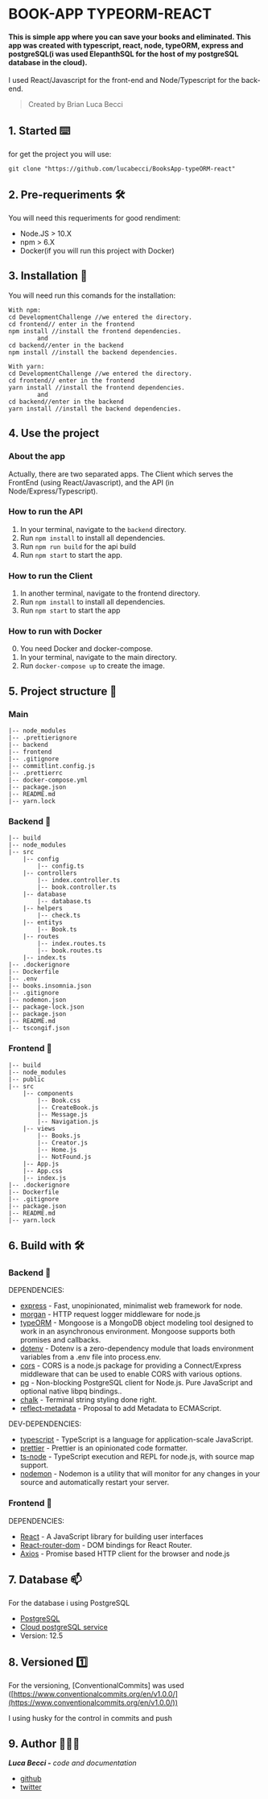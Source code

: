# BOOK-APP TYPEORM-REACT

#### This is simple app where you can save your books and eliminated. This app was created with typescript, react, node, typeORM, express and postgreSQL(i was used ElepanthSQL for the host of my postgreSQL database in the cloud).

I used React/Javascript for the front-end and Node/Typescript for the back-end.

> Created by Brian Luca Becci
## 1. Started ⌨️

for get the project you will use:

```tsx
git clone "https://github.com/lucabecci/BooksApp-typeORM-react"
```

## 2. Pre-requeriments 🛠

You will need this requeriments for good rendiment:

- Node.JS > 10.X
- npm > 6.X
- Docker(if you will run this project with Docker)

## 3. Installation 🔩

You will need run this comands for the installation:

```tsx
With npm: 
cd DevelopmentChallenge //we entered the directory.
cd frontend// enter in the frontend
npm install //install the frontend dependencies.
		and 
cd backend//enter in the backend
npm install //install the backend dependencies.

With yarn:
cd DevelopmentChallenge //we entered the directory.
cd frontend// enter in the frontend
yarn install //install the frontend dependencies.
		and 
cd backend//enter in the backend
yarn install //install the backend dependencies.
```

## 4. Use the project

### About the app

Actually, there are two separated apps. The Client which serves the FrontEnd (using React/Javascript), and the API (in Node/Express/Typescript).

### How to run the API

1. In your terminal, navigate to the `backend` directory.
2. Run `npm install` to install all dependencies.
3. Run `npm run build` for the api build
4. Run `npm start` to start the app.

### How to run the Client

1. In another terminal, navigate to the frontend directory.
2. Run `npm install` to install all dependencies.
3. Run `npm start` to start the app

### How to run with Docker
0. You need Docker and docker-compose.
1. In your terminal, navigate to the main directory.
2. Run `docker-compose up` to create the image.

## 5. Project structure 📁

### Main

```tsx
|-- node_modules
|-- .prettierignore
|-- backend
|-- frontend
|-- .gitignore
|-- commitlint.config.js
|-- .prettierrc
|-- docker-compose.yml
|-- package.json
|-- README.md
|-- yarn.lock

```

### Backend 📂

```tsx
|-- build
|-- node_modules
|-- src
	|-- config
		|-- config.ts
	|-- controllers
		|-- index.controller.ts
		|-- book.controller.ts
	|-- database
		|-- database.ts
	|-- helpers
		|-- check.ts
	|-- entitys
		|-- Book.ts
	|-- routes
		|-- index.routes.ts
		|-- book.routes.ts
	|-- index.ts
|-- .dockerignore
|-- Dockerfile
|-- .env
|-- books.insomnia.json
|-- .gitignore
|-- nodemon.json
|-- package-lock.json
|-- package.json
|-- README.md
|-- tscongif.json
```

### Frontend 📂

```tsx
|-- build
|-- node_modules
|-- public
|-- src
	|-- components
		|-- Book.css
		|-- CreateBook.js
		|-- Message.js
		|-- Navigation.js
	|-- views
		|-- Books.js
		|-- Creator.js
        |-- Home.js
        |-- NotFound.js
	|-- App.js
	|-- App.css
	|-- index.js
|-- .dockerignore
|-- Dockerfile
|-- .gitignore
|-- package.json
|-- README.md
|-- yarn.lock

```

## 6. Build with 🛠

### Backend 🔧

DEPENDENCIES:

- [express](https://expressjs.com/) - Fast, unopinionated, minimalist web framework for node.
- [morgan](https://www.npmjs.com/package/morgan) - HTTP request logger middleware for node.js
- [typeORM](https://mongoosejs.com/) - Mongoose is a MongoDB object modeling tool designed to work in an asynchronous environment. Mongoose supports both promises and callbacks.
- [dotenv](https://www.npmjs.com/package/dotenv) - Dotenv is a zero-dependency module that loads environment variables from a .env file into process.env.
- [cors](https://www.npmjs.com/package/cors) - CORS is a node.js package for providing a Connect/Express middleware that can be used to enable CORS with various options.
- [pg](https://www.npmjs.com/package/pg) - Non-blocking PostgreSQL client for Node.js. Pure JavaScript and optional native libpq bindings..
- [chalk](https://www.npmjs.com/package/chalk) - Terminal string styling done right.
- [reflect-metadata](https://www.npmjs.com/package/reflect-metadata) - Proposal to add Metadata to ECMAScript.

DEV-DEPENDENCIES:

- [typescript](https://www.typescriptlang.org/) - TypeScript is a language for application-scale JavaScript.
- [prettier](https://prettier.io/) - Prettier is an opinionated code formatter.
- [ts-node](https://www.npmjs.com/package/ts-node) - TypeScript execution and REPL for node.js, with source map support.
- [nodemon](https://nodemon.io/) - Nodemon is a utility that will monitor for any changes in your source and automatically restart your server.

### Frontend 🔧

DEPENDENCIES:

- [React](https://reactjs.org/) - A JavaScript library for building user interfaces
- [React-router-dom](https://www.npmjs.com/package/react-router-dom) - DOM bindings for React Router.
- [Axios](https://github.com/axios/axios) - Promise based HTTP client for the browser and node.js

## 7. Database 📫

For the database i using PostgreSQL

- [PostgreSQL](https://www.postgresql.org/)
- [Cloud postgreSQL service](https://www.elephantsql.com/)
- Version: 12.5

## 8. Versioned 1️⃣

For the versioning, [ConventionalCommits] was used ([https://www.conventionalcommits.org/en/v1.0.0/](https://www.conventionalcommits.org/en/v1.0.0/))

I using husky for the control in commits and push

## 9. Author 🙎🏻‍♂️

***Luca Becci -** code  and documentation*

- [github](https://github.com/lucabecci)
- [twitter](https://twitter.com/lucabecci)